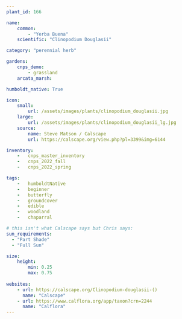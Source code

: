 ```yaml
---
plant_id: 166 

name: 
    common: 
        - "Yerba Buena" 
    scientific: "Clinopodium Douglasii"  

category: "perennial herb"

gardens:
    cnps_demo:
        - grassland
    arcata_marsh:

humboldt_native: True

icon: 
    small: 
        url: /assets/images/plants/clinopodium_douglasii.jpg 
    large: 
        url: /assets/images/plants/clinopodium_douglasii_lg.jpg 
    source: 
        name: Steve Matson / Calscape 
        url: https://calscape.org/view.php?pl=3399&img=6144 

inventory: 
    -   cnps_master_inventory
    -   cnps_2022_fall
    -   cnps_2022_spring

tags: 
    -   humboldtNative
    -   beginner
    -   butterfly
    -   groundcover
    -   edible
    -   woodland
    -   chaparral

# this isn't what Calscape says but Chris says:
sun_requirements:
  - "Part Shade"
  - "Full Sun"

size:
    height: 
        min: 0.25
        max: 0.75
 
websites:
    - url: https://calscape.org/Clinopodium-douglasii-() 
      name: "Calscape"
    - url: https://www.calflora.org/app/taxon?crn=2244 
      name: "Calflora"
---
```

